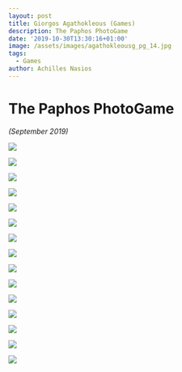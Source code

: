 ```yaml
---
layout: post
title: Giorgos Agathokleous (Games)
description: The Paphos PhotoGame
date: '2019-10-30T13:30:16+01:00'
image: /assets/images/agathokleousg_pg_14.jpg
tags:
  - Games
author: Achilles Nasios
---
```

# The Paphos PhotoGame

_(September 2019)_

![](/assets/images/agathokleousg_pg_01.jpg)

![](/assets/images/agathokleousg_pg_02.jpg)

![](/assets/images/agathokleousg_pg_03.jpg)

![](/assets/images/agathokleousg_pg_04.jpg)

![](/assets/images/agathokleousg_pg_05.jpg)

![](/assets/images/agathokleousg_pg_06.jpg)

![](/assets/images/agathokleousg_pg_07.jpg)

![](/assets/images/agathokleousg_pg_08.jpg)

![](/assets/images/agathokleousg_pg_09.jpg)

![](/assets/images/agathokleousg_pg_10.jpg)

![](/assets/images/agathokleousg_pg_11.jpg)

![](/assets/images/agathokleousg_pg_12.jpg)

![](/assets/images/agathokleousg_pg_13.jpg)

![](/assets/images/agathokleousg_pg_15.jpg)

![](/assets/images/agathokleousg_pg_14.jpg)

